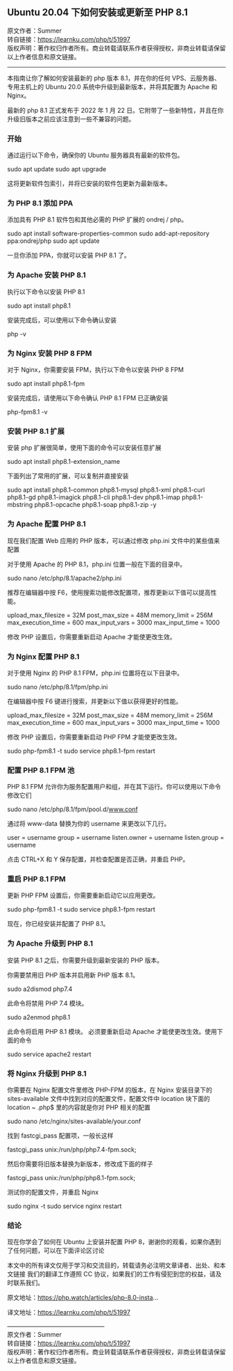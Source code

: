 ## Ubuntu 20.04 下如何安装或更新至 PHP 8.1

原文作者：Summer  
转自链接：https://learnku.com/php/t/51997  
版权声明：著作权归作者所有。商业转载请联系作者获得授权，非商业转载请保留以上作者信息和原文链接。  

---

本指南让你了解如何安装最新的 php 版本 8.1，并在你的任何 VPS、云服务器、专用主机上的 Ubuntu 20.0 系统中升级到最新版本，并将其配置为 Apache 和 Nginx。

最新的 php 8.1 正式发布于 2022 年 1 月 22 日。它附带了一些新特性，并且在你升级旧版本之前应该注意到一些不兼容的问题。

### 开始
通过运行以下命令，确保你的 Ubuntu 服务器具有最新的软件包。

   sudo apt update
   sudo apt upgrade

这将更新软件包索引，并将已安装的软件包更新为最新版本。

### 为 PHP 8.1 添加 PPA
添加具有 PHP 8.1 软件包和其他必需的 PHP 扩展的 ondrej / php。

   sudo apt install software-properties-common
   sudo add-apt-repository ppa:ondrej/php
   sudo apt update

一旦你添加 PPA，你就可以安装 PHP 8.1 了。

### 为 Apache 安装 PHP 8.1
执行以下命令以安装 PHP 8.1

   sudo apt install php8.1

安装完成后，可以使用以下命令确认安装

   php -v

### 为 Nginx 安装 PHP 8 FPM
对于 Nginx，你需要安装 FPM，执行以下命令以安装 PHP 8 FPM

   sudo apt install php8.1-fpm

安装完成后，请使用以下命令确认 PHP 8.1 FPM 已正确安装

   php-fpm8.1 -v

### 安装 PHP 8.1 扩展
安装 php 扩展很简单，使用下面的命令可以安装任意扩展

   sudo apt install php8.1-extension_name

下面列出了常用的扩展，可以复制并直接安装

   sudo apt install php8.1-common php8.1-mysql php8.1-xml php8.1-curl php8.1-gd php8.1-imagick php8.1-cli php8.1-dev php8.1-imap php8.1-mbstring php8.1-opcache php8.1-soap php8.1-zip -y

### 为 Apache 配置 PHP 8.1
现在我们配置 Web 应用的 PHP 版本，可以通过修改 php.ini 文件中的某些值来配置

对于使用 Apache 的 PHP 8.1，php.ini 位置一般在下面的目录中。

   sudo nano /etc/php/8.1/apache2/php.ini

推荐在编辑器中按 F6，使用搜索功能修改配置项，推荐更新以下值可以提高性能。

   upload_max_filesize = 32M 
   post_max_size = 48M 
   memory_limit = 256M 
   max_execution_time = 600 
   max_input_vars = 3000 
   max_input_time = 1000

修改 PHP 设置后，你需要重新启动 Apache 才能使更改生效。

### 为 Nginx 配置 PHP 8.1
对于使用 Nginx 的 PHP 8.1 FPM，php.ini 位置将在以下目录中。

   sudo nano /etc/php/8.1/fpm/php.ini

在编辑器中按 F6 键进行搜索，并更新以下值以获得更好的性能。

   upload_max_filesize = 32M 
   post_max_size = 48M 
   memory_limit = 256M 
   max_execution_time = 600 
   max_input_vars = 3000 
   max_input_time = 1000

修改 PHP 设置后，你需要重新启动 PHP FPM 才能使更改生效。

   sudo php-fpm8.1 -t 
   sudo service php8.1-fpm restart

### 配置 PHP 8.1 FPM 池
PHP 8.1 FPM 允许你为服务配置用户和组，并在其下运行。你可以使用以下命令修改它们

   sudo nano /etc/php/8.1/fpm/pool.d/www.conf

通过将 www-data 替换为你的 username 来更改以下几行。

   user = username 
   group = username 
   listen.owner = username
   listen.group = username

点击 CTRL+X 和 Y 保存配置，并检查配置是否正确，并重启 PHP。

### 重启 PHP 8.1 FPM
更新 PHP FPM 设置后，你需要重新启动它以应用更改。

   sudo php-fpm8.1 -t 
   sudo service php8.1-fpm restart

现在，你已经安装并配置了 PHP 8.1。

### 为 Apache 升级到 PHP 8.1
安装 PHP 8.1 之后，你需要升级到最新安装的 PHP 版本。

你需要禁用旧 PHP 版本并启用新 PHP 版本 8.1。

   sudo a2dismod php7.4

此命令将禁用 PHP 7.4 模块。

   sudo a2enmod php8.1

此命令将启用 PHP 8.1 模块。
必须要重新启动 Apache 才能使更改生效。使用下面的命令

   sudo service apache2 restart

### 将 Nginx 升级到 PHP 8.1
你需要在 Nginx 配置文件里修改 PHP-FPM 的版本，在 Nginx 安装目录下的 sites-available 文件中找到对应的配置文件，配置文件中 location 块下面的 location ~ \.php$ 里的内容就是你对 PHP 相关的配置

   sudo nano /etc/nginx/sites-available/your.conf

找到 fastcgi_pass 配置项，一般长这样

   fastcgi_pass unix:/run/php/php7.4-fpm.sock;

然后你需要将旧版本替换为新版本，修改成下面的样子

   fastcgi_pass unix:/run/php/php8.1-fpm.sock;

测试你的配置文件，并重启 Nginx

   sudo nginx -t
   sudo service nginx restart

### 结论
现在你学会了如何在 Ubuntu 上安装并配置 PHP 8，谢谢你的观看，如果你遇到了任何问题，可以在下面评论区讨论

本文中的所有译文仅用于学习和交流目的，转载请务必注明文章译者、出处、和本文链接
我们的翻译工作遵照 CC 协议，如果我们的工作有侵犯到您的权益，请及时联系我们。

原文地址：https://php.watch/articles/php-8.0-insta...

译文地址：https://learnku.com/php/t/51997

————————————————  
原文作者：Summer  
转自链接：https://learnku.com/php/t/51997  
版权声明：著作权归作者所有。商业转载请联系作者获得授权，非商业转载请保留以上作者信息和原文链接。  
